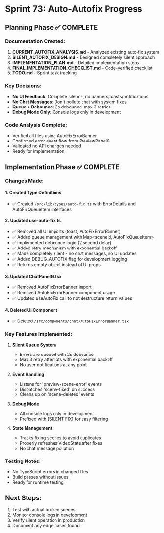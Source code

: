 # Sprint 73: Auto-Autofix Progress

## Planning Phase ✅ COMPLETE

### Documentation Created:
1. **CURRENT_AUTOFIX_ANALYSIS.md** - Analyzed existing auto-fix system
2. **SILENT_AUTOFIX_DESIGN.md** - Designed completely silent approach
3. **IMPLEMENTATION_PLAN.md** - Detailed implementation steps
4. **FINAL_IMPLEMENTATION_CHECKLIST.md** - Code-verified checklist
5. **TODO.md** - Sprint task tracking

### Key Decisions:
- **No UI Feedback**: Complete silence, no banners/toasts/notifications
- **No Chat Messages**: Don't pollute chat with system fixes
- **Queue + Debounce**: 2s debounce, max 3 retries
- **Debug Mode Only**: Console logs only in development

### Code Analysis Complete:
- Verified all files using AutoFixErrorBanner
- Confirmed error event flow from PreviewPanelG
- Validated no API changes needed
- Ready for implementation

## Implementation Phase ✅ COMPLETE

### Changes Made:

#### 1. Created Type Definitions
- ✅ Created `/src/lib/types/auto-fix.ts` with ErrorDetails and AutoFixQueueItem interfaces

#### 2. Updated use-auto-fix.ts
- ✅ Removed all UI imports (toast, AutoFixErrorBanner)
- ✅ Added queue management with Map<sceneId, AutoFixQueueItem>
- ✅ Implemented debounce logic (2 second delay)
- ✅ Added retry mechanism with exponential backoff
- ✅ Made completely silent - no chat messages, no UI updates
- ✅ Added DEBUG_AUTOFIX flag for development logging
- ✅ Returns empty object instead of UI props

#### 3. Updated ChatPanelG.tsx
- ✅ Removed AutoFixErrorBanner import
- ✅ Removed AutoFixErrorBanner component usage
- ✅ Updated useAutoFix call to not destructure return values

#### 4. Deleted UI Component
- ✅ Deleted `/src/components/chat/AutoFixErrorBanner.tsx`

### Key Features Implemented:

1. **Silent Queue System**
   - Errors are queued with 2s debounce
   - Max 3 retry attempts with exponential backoff
   - No user notifications at any point

2. **Event Handling**
   - Listens for 'preview-scene-error' events
   - Dispatches 'scene-fixed' on success
   - Cleans up on 'scene-deleted' events

3. **Debug Mode**
   - All console logs only in development
   - Prefixed with [SILENT FIX] for easy filtering

4. **State Management**
   - Tracks fixing scenes to avoid duplicates
   - Properly refreshes VideoState after fixes
   - No chat message pollution

### Testing Notes:
- No TypeScript errors in changed files
- Build passes without issues
- Ready for runtime testing

## Next Steps:
1. Test with actual broken scenes
2. Monitor console logs in development
3. Verify silent operation in production
4. Document any edge cases found